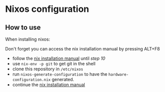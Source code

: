 # Nixos configuration


## How to use

When installing nixos:

Don't forget you can access the nix installation manual by pressing ALT+F8 

- follow the [nix installation manual](https://nixos.org/nixos/manual/index.html#sec-installation) until *step 10*
- use `nix-env -p git` to get git in the shell
- clone this repository in `/etc/nixos`
- run `nixos-generate-configuration` to have the
  `hardware-configuration.nix` generated.
- continue the [nix installation manual](https://nixos.org/nixos/manual/index.html#sec-installation)
